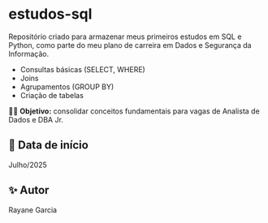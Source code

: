 # estudos-sql
Repositório criado para armazenar meus primeiros estudos em SQL e Python, como parte do meu plano de carreira em Dados e Segurança da Informação.
- Consultas básicas (SELECT, WHERE)
- Joins
- Agrupamentos (GROUP BY)
- Criação de tabelas

👩‍💻 **Objetivo:** consolidar conceitos fundamentais para vagas de Analista de Dados e DBA Jr.

## 📅 Data de início
Julho/2025

## ✨ Autor
Rayane Garcia
